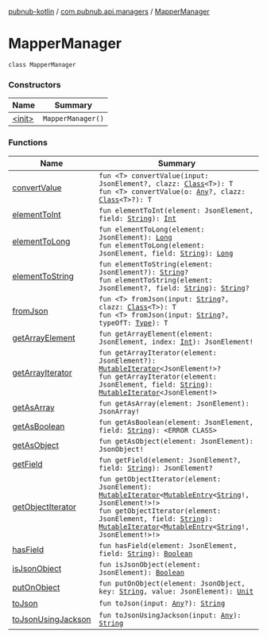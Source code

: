 [pubnub-kotlin](../../index.md) / [com.pubnub.api.managers](../index.md) / [MapperManager](./index.md)

# MapperManager

`class MapperManager`

### Constructors

| Name | Summary |
|---|---|
| [&lt;init&gt;](-init-.md) | `MapperManager()` |

### Functions

| Name | Summary |
|---|---|
| [convertValue](convert-value.md) | `fun <T> convertValue(input: JsonElement?, clazz: `[`Class`](https://docs.oracle.com/javase/6/docs/api/java/lang/Class.html)`<T>): T`<br>`fun <T> convertValue(o: `[`Any`](https://kotlinlang.org/api/latest/jvm/stdlib/kotlin/-any/index.html)`?, clazz: `[`Class`](https://docs.oracle.com/javase/6/docs/api/java/lang/Class.html)`<T>?): T` |
| [elementToInt](element-to-int.md) | `fun elementToInt(element: JsonElement, field: `[`String`](https://kotlinlang.org/api/latest/jvm/stdlib/kotlin/-string/index.html)`): `[`Int`](https://kotlinlang.org/api/latest/jvm/stdlib/kotlin/-int/index.html) |
| [elementToLong](element-to-long.md) | `fun elementToLong(element: JsonElement): `[`Long`](https://kotlinlang.org/api/latest/jvm/stdlib/kotlin/-long/index.html)<br>`fun elementToLong(element: JsonElement, field: `[`String`](https://kotlinlang.org/api/latest/jvm/stdlib/kotlin/-string/index.html)`): `[`Long`](https://kotlinlang.org/api/latest/jvm/stdlib/kotlin/-long/index.html) |
| [elementToString](element-to-string.md) | `fun elementToString(element: JsonElement?): `[`String`](https://kotlinlang.org/api/latest/jvm/stdlib/kotlin/-string/index.html)`?`<br>`fun elementToString(element: JsonElement?, field: `[`String`](https://kotlinlang.org/api/latest/jvm/stdlib/kotlin/-string/index.html)`): `[`String`](https://kotlinlang.org/api/latest/jvm/stdlib/kotlin/-string/index.html)`?` |
| [fromJson](from-json.md) | `fun <T> fromJson(input: `[`String`](https://kotlinlang.org/api/latest/jvm/stdlib/kotlin/-string/index.html)`?, clazz: `[`Class`](https://docs.oracle.com/javase/6/docs/api/java/lang/Class.html)`<T>): T`<br>`fun <T> fromJson(input: `[`String`](https://kotlinlang.org/api/latest/jvm/stdlib/kotlin/-string/index.html)`?, typeOfT: `[`Type`](https://docs.oracle.com/javase/6/docs/api/java/lang/reflect/Type.html)`): T` |
| [getArrayElement](get-array-element.md) | `fun getArrayElement(element: JsonElement, index: `[`Int`](https://kotlinlang.org/api/latest/jvm/stdlib/kotlin/-int/index.html)`): JsonElement!` |
| [getArrayIterator](get-array-iterator.md) | `fun getArrayIterator(element: JsonElement?): `[`MutableIterator`](https://kotlinlang.org/api/latest/jvm/stdlib/kotlin.collections/-mutable-iterator/index.html)`<JsonElement!>?`<br>`fun getArrayIterator(element: JsonElement, field: `[`String`](https://kotlinlang.org/api/latest/jvm/stdlib/kotlin/-string/index.html)`): `[`MutableIterator`](https://kotlinlang.org/api/latest/jvm/stdlib/kotlin.collections/-mutable-iterator/index.html)`<JsonElement!>` |
| [getAsArray](get-as-array.md) | `fun getAsArray(element: JsonElement): JsonArray!` |
| [getAsBoolean](get-as-boolean.md) | `fun getAsBoolean(element: JsonElement, field: `[`String`](https://kotlinlang.org/api/latest/jvm/stdlib/kotlin/-string/index.html)`): <ERROR CLASS>` |
| [getAsObject](get-as-object.md) | `fun getAsObject(element: JsonElement): JsonObject!` |
| [getField](get-field.md) | `fun getField(element: JsonElement?, field: `[`String`](https://kotlinlang.org/api/latest/jvm/stdlib/kotlin/-string/index.html)`): JsonElement?` |
| [getObjectIterator](get-object-iterator.md) | `fun getObjectIterator(element: JsonElement): `[`MutableIterator`](https://kotlinlang.org/api/latest/jvm/stdlib/kotlin.collections/-mutable-iterator/index.html)`<`[`MutableEntry`](https://kotlinlang.org/api/latest/jvm/stdlib/kotlin.collections/-mutable-map/-mutable-entry/index.html)`<`[`String`](https://kotlinlang.org/api/latest/jvm/stdlib/kotlin/-string/index.html)`!, JsonElement!>!>`<br>`fun getObjectIterator(element: JsonElement, field: `[`String`](https://kotlinlang.org/api/latest/jvm/stdlib/kotlin/-string/index.html)`): `[`MutableIterator`](https://kotlinlang.org/api/latest/jvm/stdlib/kotlin.collections/-mutable-iterator/index.html)`<`[`MutableEntry`](https://kotlinlang.org/api/latest/jvm/stdlib/kotlin.collections/-mutable-map/-mutable-entry/index.html)`<`[`String`](https://kotlinlang.org/api/latest/jvm/stdlib/kotlin/-string/index.html)`!, JsonElement!>!>` |
| [hasField](has-field.md) | `fun hasField(element: JsonElement, field: `[`String`](https://kotlinlang.org/api/latest/jvm/stdlib/kotlin/-string/index.html)`): `[`Boolean`](https://kotlinlang.org/api/latest/jvm/stdlib/kotlin/-boolean/index.html) |
| [isJsonObject](is-json-object.md) | `fun isJsonObject(element: JsonElement): `[`Boolean`](https://kotlinlang.org/api/latest/jvm/stdlib/kotlin/-boolean/index.html) |
| [putOnObject](put-on-object.md) | `fun putOnObject(element: JsonObject, key: `[`String`](https://kotlinlang.org/api/latest/jvm/stdlib/kotlin/-string/index.html)`, value: JsonElement): `[`Unit`](https://kotlinlang.org/api/latest/jvm/stdlib/kotlin/-unit/index.html) |
| [toJson](to-json.md) | `fun toJson(input: `[`Any`](https://kotlinlang.org/api/latest/jvm/stdlib/kotlin/-any/index.html)`?): `[`String`](https://kotlinlang.org/api/latest/jvm/stdlib/kotlin/-string/index.html) |
| [toJsonUsingJackson](to-json-using-jackson.md) | `fun toJsonUsingJackson(input: `[`Any`](https://kotlinlang.org/api/latest/jvm/stdlib/kotlin/-any/index.html)`): `[`String`](https://kotlinlang.org/api/latest/jvm/stdlib/kotlin/-string/index.html) |
